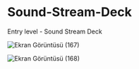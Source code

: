 # Sound-Stream-Deck
Entry level - Sound Stream Deck

![Ekran Görüntüsü (167)](https://user-images.githubusercontent.com/121855406/214833437-04b35c2d-947b-4b0f-86a9-17dcd598e006.png)

![Ekran Görüntüsü (168)](https://user-images.githubusercontent.com/121855406/214833454-27d18ccb-dfef-48a3-9a6c-53c4366d8a5b.png)

